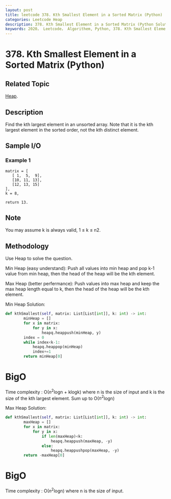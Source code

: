 ```yaml
---
layout: post
title: leetcode 378. Kth Smallest Element in a Sorted Matrix (Python)
categories: Leetcode Heap
description: 378. Kth Smallest Element in a Sorted Matrix (Python Solution)
keywords: 2020， Leetcode， Algorithem, Python, 378. Kth Smallest Element in a Sorted Matrix, zhenyu, 
---
```


# 378. Kth Smallest Element in a Sorted Matrix (Python)

## Related Topic
<a href="/categories/#Heap" target="_blank"> Heap</a>.

## Description
Find the kth largest element in an unsorted array. Note that it is the kth largest element in the sorted order, not the kth distinct element.

## Sample I/O

### Example 1

```
matrix = [
   [ 1,  5,  9],
   [10, 11, 13],
   [12, 13, 15]
],
k = 8,

return 13.
```

## Note
You may assume k is always valid, 1 ≤ k ≤ n2.

## Methodology
Use Heap to solve the question.

Min Heap (easy understand):
Push all values into min heap and pop k-1 value from min heap, then the head of the heap will be the kth element.

Max Heap (better perfermance):
Push values into max heap and keep the max heap length equal to k, then the head of the heap will be the kth element.

Min Heap Solution:

``` python
def kthSmallest(self, matrix: List[List[int]], k: int) -> int:
        minHeap = []
        for x in matrix:
            for y in x:
                heapq.heappush(minHeap, y)
        index = 0
        while index<k-1:
            heapq.heappop(minHeap)
            index+=1
        return minHeap[0]
```

# BigO
Time complexity : O($n^2$logn + klogk) where n is the size of input and k is the size of the kth largest element. Sum up to O($n^2$logn)


Max Heap Solution:

``` python
def kthSmallest(self, matrix: List[List[int]], k: int) -> int:
        maxHeap = []
        for x in matrix:
            for y in x:
                if len(maxHeap)<k:
                    heapq.heappush(maxHeap, -y)
                else:
                    heapq.heappushpop(maxHeap, -y)
        return -maxHeap[0]
```

# BigO
Time complexity : O($n^2$logn) where n is the size of input.